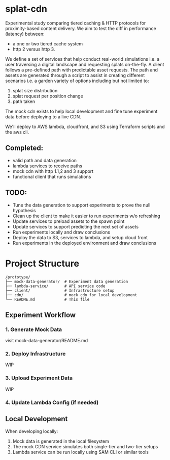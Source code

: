 # splat-cdn
Experimental study comparing tiered caching &amp; HTTP protocols for proximity-based content delivery.
We aim to test the diff in performance (latency) between:
* a one or two tiered cache system
* http 2 versus http 3. 

We define a set of services that help conduct real-world simulations i.e. a user traversing a digital landscape and requesting splats on-the-fly. A client follows a pre-defined path with predictable asset requests. The path and assets are generated through a script to assist in creating different scenarios i.e. a garden variety of options including but not limited to: 
1) splat size distribution
2) splat request per position change
3) path taken

The mock cdn exists to help local development and fine tune experiment data before deploying to a live CDN.

We'll deploy to AWS lambda, cloudfront, and S3 using Terraform scripts and the aws cli. 

## Completed:
* valid path and data generation
* lambda services to receive paths
* mock cdn with http 1.1,2 and 3 support 
* functional client that runs simulations 

## TODO:
* Tune the data generation to support experiments to prove the null hypothesis 
* Clean up the client to make it easier to run experiments w/o refreshing
* Update services to preload assets to the spawn point
* Update services to support predicting the next set of assets
* Run experiments locally and draw conclusions
* Deploy the data to S3, services to lambda, and setup cloud front
* Run experiments in the deployed environment and draw conclusions

# Project Structure
```
/prototype/
├── mock-data-generator/  # Experiment data generation
├── lambda-service/       # API service code
├── client/               # Infrastructure setup
├── cdn/                  # mock cdn for local development
└── README.md             # This file
```

## Experiment Workflow

### 1. Generate Mock Data
visit mock-data-generator/README.md

### 2. Deploy Infrastructure 
WIP
### 3. Upload Experiment Data
WIP
### 4. Update Lambda Config (if needed)

## Local Development

When developing locally:
1. Mock data is generated in the local filesystem
2. The mock CDN service simulates both single-tier and two-tier setups
3. Lambda service can be run locally using SAM CLI or similar tools
